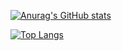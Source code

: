 [![Anurag's GitHub stats](https://github-readme-stats.vercel.app/api?username=wongqingbin&show_icons=true&theme=radical)](https://github.com/anuraghazra/github-readme-stats)

[![Top Langs](https://github-readme-stats.vercel.app/api/top-langs/?username=wongqingbin&layout=compact&theme=radical)](https://github.com/anuraghazra/github-readme-stats)
